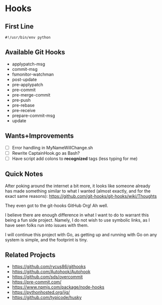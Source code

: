 # Hooks

## First Line

`#!/usr/bin/env python`

## Available Git Hooks

* applypatch-msg
* commit-msg
* fsmonitor-watchman
* post-update
* pre-applypatch
* pre-commit
* pre-merge-commit
* pre-push
* pre-rebase
* pre-receive
* prepare-commit-msg
* update

## Wants+Improvements

- [ ] Error handling in MyNameWillChange.sh
- [ ] Rewrite CaptainHook.go as Bash?
- [ ] Have script add colons to **recognized** tags (less typing for me)

## Quick Notes

After poking around the internet a bit more, it looks like someone already has made something similar to what I wanted (almost exactly, and for the exact same reasons): https://github.com/git-hooks/git-hooks/wiki/Thoughts

They even got to the git-hooks GitHub Org! Ah well.

I believe there are enough difference in what I want to do to warrant this being a fun side project. Namely, I do not wish to use symbolic links, as I have seen folks run into issues with them.

I will continue this project with Go, as getting up and running with Go on any system is simple, and the footprint is tiny.

## Related Projects

* https://github.com/rycus86/githooks
* https://github.com/Autohook/Autohook
* https://github.com/sds/overcommit
* https://pre-commit.com/
* https://www.npmjs.com/package/node-hooks
* https://pythonhosted.org/jig/
* https://github.com/typicode/husky